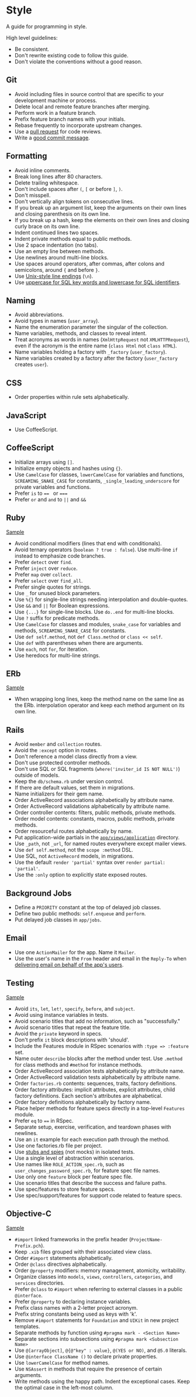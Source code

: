Style
=====

A guide for programming in style.

High level guidelines:

* Be consistent.
* Don't rewrite existing code to follow this guide.
* Don't violate the conventions without a good reason.

Git
---

* Avoid including files in source control that are specific to your
  development machine or process.
* Delete local and remote feature branches after merging.
* Perform work in a feature branch.
* Prefix feature branch names with your initials.
* Rebase frequently to incorporate upstream changes.
* Use a [pull request](http://goo.gl/Kmdee) for code reviews.
* Write a [good commit message](http://goo.gl/w11us).

Formatting
----------

* Avoid inline comments.
* Break long lines after 80 characters.
* Delete trailing whitespace.
* Don't include spaces after `(`, `[` or before `]`, `)`.
* Don't misspell.
* Don't vertically align tokens on consecutive lines.
* If you break up an argument list, keep the arguments on their own lines and
  closing parenthesis on its own line.
* If you break up a hash, keep the elements on their own lines and closing curly
  brace on its own line.
* Indent continued lines two spaces.
* Indent private methods equal to public methods.
* Use 2 space indentation (no tabs).
* Use an empty line between methods.
* Use newlines around multi-line blocks.
* Use spaces around operators, after commas, after colons and semicolons, around
  `{` and before `}`.
* Use [Unix-style line endings](http://goo.gl/04ehM) (`\n`).
* Use [uppercase for SQL key words and lowercase for SQL
  identifiers](http://goo.gl/0WAIX).

Naming
------

* Avoid abbreviations.
* Avoid types in names (`user_array`).
* Name the enumeration parameter the singular of the collection.
* Name variables, methods, and classes to reveal intent.
* Treat acronyms as words in names (`XmlHttpRequest` not `XMLHTTPRequest`),
  even if the acronym is the entire name (`class Html` not `class HTML`).
* Name variables holding a factory with `_factory` (`user_factory`).
* Name variables created by a factory after the factory (`user_factory`
  creates `user`).

CSS
---

* Order properties within rule sets alphabetically.

JavaScript
----------

* Use CoffeeScript.

CoffeeScript
------------

* Initialize arrays using `[]`.
* Initialize empty objects and hashes using `{}`.
* Use `CamelCase` for classes, `lowerCamelCase` for variables and functions,
  `SCREAMING_SNAKE_CASE` for constants, `_single_leading_underscore` for
  private variables and functions.
* Prefer `is` to `== ` or `===`
* Prefer `or` and `and` to `||` and `&&`

Ruby
----

[Sample](/thoughtbot/guides/blob/master/style/samples/ruby.rb)

* Avoid conditional modifiers (lines that end with conditionals).
* Avoid ternary operators (`boolean ? true : false`). Use multi-line `if`
  instead to emphasize code branches.
* Prefer `detect` over `find`.
* Prefer `inject` over `reduce`.
* Prefer `map` over `collect`.
* Prefer `select` over `find_all`.
* Prefer single quotes for strings.
* Use `_` for unused block parameters.
* Use `%{}` for single-line strings needing interpolation and double-quotes.
* Use `&&` and `||` for Boolean expressions.
* Use `{...}` for single-line blocks. Use `do..end` for multi-line blocks.
* Use `?` suffix for predicate methods.
* Use `CamelCase` for classes and modules, `snake_case` for variables and
  methods, `SCREAMING_SNAKE_CASE` for constants.
* Use `def self.method`, not `def Class.method` or `class << self`.
* Use `def` with parentheses when there are arguments.
* Use `each`, not `for`, for iteration.
* Use heredocs for multi-line strings.

ERb
---

[Sample](/thoughtbot/guides/blob/master/style/samples/erb.rb)

* When wrapping long lines, keep the method name on the same line as the ERb.
  interpolation operator and keep each method argument on its own line.

Rails
-----

* Avoid `member` and `collection` routes.
* Avoid the `:except` option in routes.
* Don't reference a model class directly from a view.
* Don't use protected controller methods.
* Don't use SQL or SQL fragments (`where('inviter_id IS NOT NULL')`) outside
  of models.
* Keep the `db/schema.rb` under version control.
* If there are default values, set them in migrations.
* Name initializers for their gem name.
* Order ActiveRecord associations alphabetically by attribute name.
* Order ActiveRecord validations alphabetically by attribute name.
* Order controller contents: filters, public methods, private methods.
* Order model contents: constants, macros, public methods, private methods.
* Order resourceful routes alphabetically by name.
* Put application-wide partials in the
  [`app/views/application`](http://goo.gl/5Z8Vv) directory.
* Use `_path`, not `_url`, for named routes everywhere except mailer views.
* Use `def self.method`, not the `scope :method` DSL.
* Use SQL, not `ActiveRecord` models, in migrations.
* Use the default `render 'partial'` syntax over `render partial: 'partial'`.
* Use the `:only` option to explicitly state exposed routes.

Background Jobs
---------------

* Define a `PRIORITY` constant at the top of delayed job classes.
* Define two public methods: `self.enqueue` and `perform`.
* Put delayed job classes in `app/jobs`.

Email
-----

* Use one `ActionMailer` for the app. Name it `Mailer`.
* Use the user's name in the `From` header and email in the `Reply-To` when
  [delivering email on behalf of the app's users](http://goo.gl/5w1ck).

Testing
-------

[Sample](/thoughtbot/guides/blob/master/style/samples/testing.rb)

* Avoid `its`, `let`, `let!`, `specify`, `before`, and `subject`.
* Avoid using instance variables in tests.
* Avoid scenario titles that add no information, such as "successfully."
* Avoid scenario titles that repeat the feature title.
* Avoid the `private` keyword in specs.
* Don't prefix `it` block descriptions with 'should'.
* Include the Features module in RSpec scenarios with `:type => :feature` set.
* Name outer `describe` blocks after the method under test. Use `.method`
  for class methods and `#method` for instance methods.
* Order ActiveRecord association tests alphabetically by attribute name.
* Order ActiveRecord validation tests alphabetically by attribute name.
* Order `factories.rb` contents: sequences, traits, factory definitions.
* Order factory attributes: implicit attributes, explicit attributes,
  child factory definitions. Each section's attributes are alphabetical.
* Order factory definitions alphabetically by factory name.
* Place helper methods for feature specs directly in a top-level `Features`
  module.
* Prefer `eq` to `==` in RSpec.
* Separate setup, exercise, verification, and teardown phases with newlines.
* Use an `it` example for each execution path through the method.
* Use one factories.rb file per project.
* Use [stubs and spies](http://goo.gl/EciDJ) (not mocks) in isolated tests.
* Use a single level of abstraction within scenarios.
* Use names like `ROLE_ACTION_spec.rb`, such as
  `user_changes_password_spec.rb`, for feature spec file names.
* Use only one `feature` block per feature spec file.
* Use scenario titles that describe the success and failure paths.
* Use spec/features to store feature specs.
* Use spec/support/features for support code related to feature specs.

Objective-C
-----------

[Sample](/thoughtbot/guides/blob/master/style/samples/ObjectiveC.m)

* `#import` linked frameworks in the prefix header (`ProjectName-Prefix.pch`).
* Keep `.xib` files grouped with their associated view class.
* Order `#import` statements alphabetically.
* Order `@class` directives alphabetically.
* Order `@property` modifiers: memory management, atomicity, writability.
* Organize classes into `models`, `views`, `controllers`, `categories`,
  and `services` directories.
* Prefer `@class` to `#import` when referring to external classes in a public
  `@interface`.
* Prefer `@property` to declaring instance variables.
* Prefix class names with a 2-letter project acronym.
* Prefix string constants being used as keys with 'k'.
* Remove `#import` statements for `Foundation` and `UIKit` in new project
  templates.
* Separate methods by function using `#pragma mark - <Section Name>`
* Separate sections into subsections using `#pragma mark <Subsection Name>`
* Use `@[arrayObject]`, `@{@"key" : value}`, `@(YES or NO)`, and `@5.0`
  literals.
* Use `@interface ClassName ()` to declare private properties.
* Use `lowerCamelCase` for method names.
* Use `NSAssert` in methods that require the presence of certain arguments.
* Write methods using the happy path. Indent the exceptional cases. Keep the
  optimal case in the left-most column.
